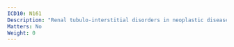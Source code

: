 ```yaml
---
ICD10: N161
Description: "Renal tubulo-interstitial disorders in neoplastic diseases"
Matters: No
Weight: 0
---
```


